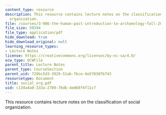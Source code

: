 ```yaml
---
content_type: resource
description: This resource contains lecture notes on the classification of social
  organization.
file: /courses/3-986-the-human-past-introduction-to-archaeology-fall-2006/c134a4a0333a278976db4e868f4f11c7_social_org.pdf
file_size: 59344
file_type: application/pdf
hide_download: true
hide_download_original: null
learning_resource_types:
- Lecture Notes
license: https://creativecommons.org/licenses/by-nc-sa/4.0/
ocw_type: OCWFile
parent_title: Lecture Notes
parent_type: CourseSection
parent_uid: 729bc5d3-3929-51ab-fbce-4e57838fb743
resourcetype: Document
title: social_org.pdf
uid: c134a4a0-333a-2789-76db-4e868f4f11c7
---
```

This resource contains lecture notes on the classification of social organization.